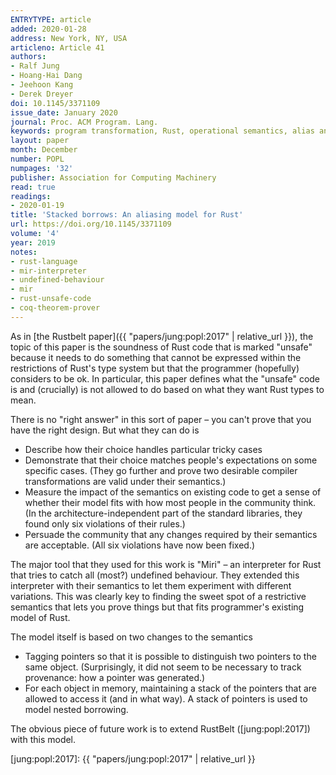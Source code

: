 ```yaml
---
ENTRYTYPE: article
added: 2020-01-28
address: New York, NY, USA
articleno: Article 41
authors:
- Ralf Jung
- Hoang-Hai Dang
- Jeehoon Kang
- Derek Dreyer
doi: 10.1145/3371109
issue_date: January 2020
journal: Proc. ACM Program. Lang.
keywords: program transformation, Rust, operational semantics, alias analysis
layout: paper
month: December
number: POPL
numpages: '32'
publisher: Association for Computing Machinery
read: true
readings:
- 2020-01-19
title: 'Stacked borrows: An aliasing model for Rust'
url: https://doi.org/10.1145/3371109
volume: '4'
year: 2019
notes:
- rust-language
- mir-interpreter
- undefined-behaviour
- mir
- rust-unsafe-code
- coq-theorem-prover
---
```


As in [the Rustbelt paper]({{ "papers/jung:popl:2017" | relative_url }}),
the topic of this paper is the soundness of Rust code that
is marked "unsafe" because it needs to do something that
cannot be expressed within the restrictions of Rust's type
system but that the programmer (hopefully) considers to be
ok.
In particular, this paper defines what the "unsafe" code
is and (crucially) is not allowed to do based on what
they want Rust types to mean.

There is no "right answer" in this sort of paper – you can't
prove that you have the right design.
But what they can do is
- Describe how their choice handles particular tricky cases
- Demonstrate that their choice matches people's expectations on some specific cases.
  (They go further and prove two desirable compiler transformations
  are valid under their semantics.)
- Measure the impact of the semantics on existing code to
  get a sense of whether their model fits with how most
  people in the community think.
  (In the architecture-independent part of the standard
  libraries, they found only six violations of their rules.)
- Persuade the community that any changes required by their
  semantics are acceptable.
  (All six violations have now been fixed.)
  
The major tool that they used for this work is 
"Miri" – an interpreter for Rust that tries to catch
all (most?) undefined behaviour.
They extended this interpreter with 
their semantics to let them experiment with different
variations.
This was clearly key to finding the sweet spot of
a restrictive semantics that lets you prove things
but that fits programmer's existing model of Rust.

The model itself is based on two changes to the semantics

- Tagging pointers so that it is possible to distinguish
  two pointers to the same object.
  (Surprisingly, it did not seem to be necessary to track
  provenance: how a pointer was generated.)
- For each object in memory, maintaining a stack of the
  pointers that are allowed to access it (and in what way).
  A stack of pointers is used to model nested borrowing.
  
The obvious piece of future work is to extend RustBelt
([jung:popl:2017]) with this model.

[jung:popl:2017]: {{ "papers/jung:popl:2017" | relative_url }}
